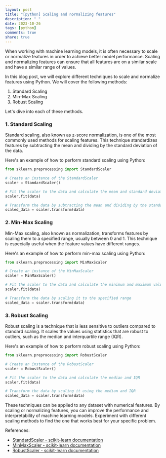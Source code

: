 ```yaml
---
layout: post
title: "[python] Scaling and normalizing features"
description: " "
date: 2023-10-26
tags: [python]
comments: true
share: true
---
```


When working with machine learning models, it is often necessary to scale or normalize features in order to achieve better model performance. Scaling and normalizing features can ensure that all features are on a similar scale and have a similar range of values.

In this blog post, we will explore different techniques to scale and normalize features using Python. We will cover the following methods:

1. Standard Scaling
2. Min-Max Scaling
3. Robust Scaling

Let's dive into each of these methods.

### 1. Standard Scaling

Standard scaling, also known as z-score normalization, is one of the most commonly used methods for scaling features. This technique standardizes features by subtracting the mean and dividing by the standard deviation of the data.

Here's an example of how to perform standard scaling using Python:

```python
from sklearn.preprocessing import StandardScaler

# Create an instance of the StandardScaler
scaler = StandardScaler()

# Fit the scaler to the data and calculate the mean and standard deviation
scaler.fit(data)

# Transform the data by subtracting the mean and dividing by the standard deviation
scaled_data = scaler.transform(data)
```

### 2. Min-Max Scaling

Min-Max scaling, also known as normalization, transforms features by scaling them to a specified range, usually between 0 and 1. This technique is especially useful when the feature values have different ranges.

Here's an example of how to perform min-max scaling using Python:

```python
from sklearn.preprocessing import MinMaxScaler

# Create an instance of the MinMaxScaler
scaler = MinMaxScaler()

# Fit the scaler to the data and calculate the minimum and maximum values
scaler.fit(data)

# Transform the data by scaling it to the specified range
scaled_data = scaler.transform(data)
```

### 3. Robust Scaling

Robust scaling is a technique that is less sensitive to outliers compared to standard scaling. It scales the values using statistics that are robust to outliers, such as the median and interquartile range (IQR).

Here's an example of how to perform robust scaling using Python:

```python
from sklearn.preprocessing import RobustScaler

# Create an instance of the RobustScaler
scaler = RobustScaler()

# Fit the scaler to the data and calculate the median and IQR
scaler.fit(data)

# Transform the data by scaling it using the median and IQR
scaled_data = scaler.transform(data)
```

These techniques can be applied to any dataset with numerical features. By scaling or normalizing features, you can improve the performance and interpretability of machine learning models. Experiment with different scaling methods to find the one that works best for your specific problem.

References:
- [StandardScaler - scikit-learn documentation](https://scikit-learn.org/stable/modules/generated/sklearn.preprocessing.StandardScaler.html)
- [MinMaxScaler - scikit-learn documentation](https://scikit-learn.org/stable/modules/generated/sklearn.preprocessing.MinMaxScaler.html)
- [RobustScaler - scikit-learn documentation](https://scikit-learn.org/stable/modules/generated/sklearn.preprocessing.RobustScaler.html)